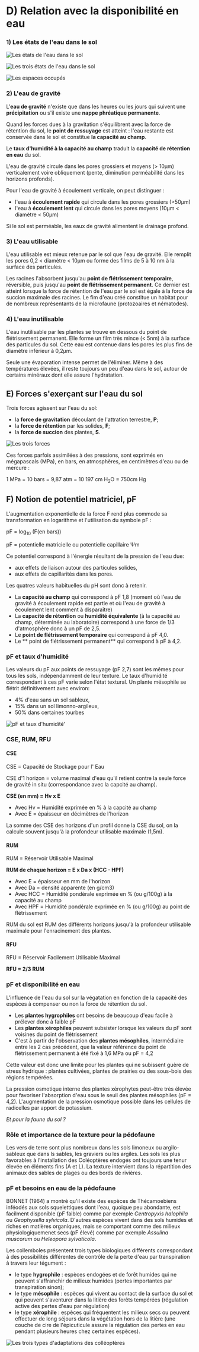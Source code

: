 # D) Relation avec la disponibilité en eau

### 1) Les états de l'eau dans le sol

![Les états de l'eau dans le sol](Images/eaudanslesol.JPG)

![Les trois états de l'eau dans le sol](Images/etateau.JPG)

![Les espaces occupés](Images/espaces.JPG)

### 2) L'eau de gravité

L'**eau de gravité** n'existe que dans les heures ou les jours qui suivent une **précipitation** ou s'il existe une **nappe phréatique permanente**.

Quand les forces dues à la gravitation s'équilibrent avec la force de rétention du sol, le **point de ressuyage** est atteint : l'eau restante est conservée dans le sol et constitue **la capacité au champ**.

Le **taux d'humidité à la capacité au champ** traduit la **capacité de rétention en eau** du sol.

L'eau de gravité circule dans les pores grossiers et moyens (> 10µm) verticalement voire obliquement (pente, diminution perméabilité dans les horizons profonds).

Pour l'eau de gravité à écoulement verticale, on peut distinguer :

* l'eau à **écoulement rapide** qui circule dans les pores grossiers (>50µm)
* l'eau à **écoulement lent** qui circule dans les pores moyens (10µm < diamètre < 50µm)

Si le sol est perméable, les eaux de gravité alimentent le drainage profond.

### 3) L'eau utilisable 

L'eau utilisable est mieux retenue par le sol que l'eau de gravité. Elle remplit les pores 0,2 < diamètre < 10µm ou forme des films de 5 à 10 nm à la surface des particules.

Les racines l'absorbent jusqu'au **point de flétrissement temporaire**, réversible, puis jusqu'au **point de flétrissement permanent**. Ce dernier est atteint lorsque la force de rétention de l'eau par le sol est égale à la force de succion maximale des racines. Le fim d'eau créé constitue un habitat pour de nombreux représentants de la microfaune (protozoaires et nématodes).

### 4) L'eau inutilisable

L'eau inutilisable par les plantes se trouve en dessous du point de flétrissement permanent. Elle forme un film très mince (< 5nm) à la surface des particules du sol. Cette eau est contenue dans les pores les plus fins de diamètre inférieur à 0,2µm.

Seule une évaporation intense permet de l'éliminer. Même à des températures élevées, il reste toujours un peu d'eau dans le sol, autour de certains minéraux dont elle assure l'hydratation.

## E) Forces s'exerçant sur l'eau du sol

Trois forces agissent sur l'eau du sol:

* la **force de gravitation** découlant de l'attration terrestre, **P**;
* la **force de rétention** par les solides, **F**;
* la **force de succion** des plantes, **S**.

![Les trois forces](Images/fig.JPG)

Ces forces parfois assimilées à des pressions, sont exprimés en mégapascals (MPa), en bars, en atmosphères, en centimètres d'eau ou de mercure :

1 MPa = 10 bars = 9,87 atm = 10 197 cm H<sub>2</sub>O = 750cm Hg

## F) Notion de potentiel matriciel, pF

L'augmentation exponentielle de la force F rend plus commode sa transformation en logarithme et l'utilisation du symbole pF :

pF = log<sub>10</sub> (F(en bars))

pF = potentielle matricielle ou potentielle capillaire Ψm

Ce potentiel correspond à l'énergie résultant de la pression de l'eau due:

* aux effets de liaison autour des particules solides, 
* aux effets de capillarités dans les pores.

Les quatres valeurs habituelles du pH sont donc à retenir.

* La **capacité au champ** qui correspond à pF 1,8 (moment où l'eau de gravité à écoulement rapide est partie et où l'eau de gravité à écoulement lent comment à disparaître)
* La **capacité de rétention** ou **humidité équivalente** (à la capacité au champ, déterminée au laboratoire) correspond à une force de 1/3 d'atmosphère donc à un pF de 2,5.
* Le **point de flétrissement temporaire** qui correspond à pF 4,0.
* Le ** point de flétrissement permanent** qui correspond à pF à 4,2.

### pF et taux d'humidité

Les valeurs du pF aux points de ressuyage (pF 2,7) sont les mêmes pour tous les sols, indépendamment de leur texture. Le taux d'humidité correspondant à ces pF varie selon l'état textural. Un plante mésophile se flétrit définitivement avec environ:

* 4% d'eau sans un sol sableux,
* 15% dans un sol limonno-argileux,
* 50% dans certaines tourbes

![pF et taux d'humidité'](Images/pFtauxd'humidite.JPG)

### CSE, RUM, RFU

#### CSE 

CSE = Capacité de Stockage pour l' Eau

CSE d'1 horizon = volume maximal d'eau qu'il retient contre la seule force de gravité in situ (correspondance avec la capcité au champ).

**CSE (en mm) = Hv x E**

* Avec Hv = Humidité exprimée en % à la capcité au champ
* Avec E = épaisseur en décimètres de l'horizon

La somme des CSE des horizons d'un profil donne la CSE du sol, on la calcule souvent jusqu'à la profondeur utilisable maximale (1,5m).

#### RUM

RUM = Réservoir Utilisable Maximal

**RUM de chaque horizon = E x Da x (HCC - HPF)**

* Avec E = épaisseur en mm de l'horizon
* Avec Da = densité apparente (en g/cm3)
* Avec HCC = Humidité pondérale exprimée en % (ou g/100g) à la capacité au champ
* Avec HPF = Humidité pondérale exprimée en % (ou g/100g) au point de flétrissement

RUM du sol est RUM des différents horizons jusqu'à la profondeur utilisable maximale pour l'enracinement des plantes.

#### RFU

RFU = Réservoir Facilement Utilisable Maximal

**RFU = 2/3 RUM**

### pF et disponibilité en eau

L'influence de l'eau du sol sur la végatation en fonction de la capacité des espèces à compenser ou non la force de rétention du sol. 

* Les **plantes hygrophiles** ont besoins de beaucoup d'eau facile à prélever donc à faible pF
* Les **plantes xérophiles** peuvent subsister lorsque les valeurs du pF sont voisines du point de flétrissement 
* C'est à partir de l'observation des **plantes mésophiles**, intermédiaire entre les 2 cas précédent, que la valeur référence du point de flétrissement permanent à été fixé à 1,6 MPa ou pF = 4,2

Cette valeur est donc une limite pour les plantes qui ne subissent guère de stress hydrique : plantes cultivées, plantes de prairies ou des sous-bois des régions tempérées.

La pression osmotique interne des plantes xérophytes peut-être très élevée pour favoriser l'absorption d'eau sous le seuil des plantes mésophiles (pF = 4,2). L'augmentation de la pression osmotique possible dans les cellules de radicelles par apport de potassium.

*Et pour la faune du sol ?*

### Rôle et importance de la texture pour la pédofaune

Les vers de terre sont plus nombreux dans les sols limoneux ou argilo-sableux que dans ls sables, les graviers ou les argiles. Les sols les plus favorables à l'installation des Coléoptères endogés ont toujours une tenur élevée en éléments fins (A et L). La texture intervient dans la répartition des animaux des sables de plages ou des bords de rivières.

### pF et besoins en eau de la pédofaune

BONNET (1964) a montré qu'il existe des espèces de Thécamoebiens inféodés aux sols squelettiques dont l'eau, quoique peu abondante, est facilment disponible (pF faible) comme par exemple *Centropyxis halophila* ou *Geophyxella sylvicola*. D'autres espèces vivent dans des sols humides et riches en matières organiques, mais se comportant comme des milieux physiologiquemenet secs (pF élevé) comme par exemple *Assulina muscorum* ou *Heleopora sylvaticola*.

Les collemboles présentent trois types biologiques différents correspondant à des possibilités différentes de contrôle de la perte d'eau par transpiration à travers leur tégument :


* le type **hygrophile** : espèces endogées et de forêt humides qui ne peuvent s'affranchir de milieux humides (pertes importantes par transpiration sinon);
* le type **mésophile** : espèces qui vivent au contact de la surface du sol et qui peuvent s'aventurer dans la litière des forêts tempérées (régulation active des pertes d'eau par régulation)
* le type **xérophile** : espèces qui fréquentent les milieux secs ou peuvent effectuer de long séjours dans la végétation hors de la litière (une couche de cire de l'épicuticule assure la régulation des pertes en eau pendant plusieurs heures chez certaines espèces).

![Les trois types d'adaptations des colléoptères](Images/coleopteres.JPG)

